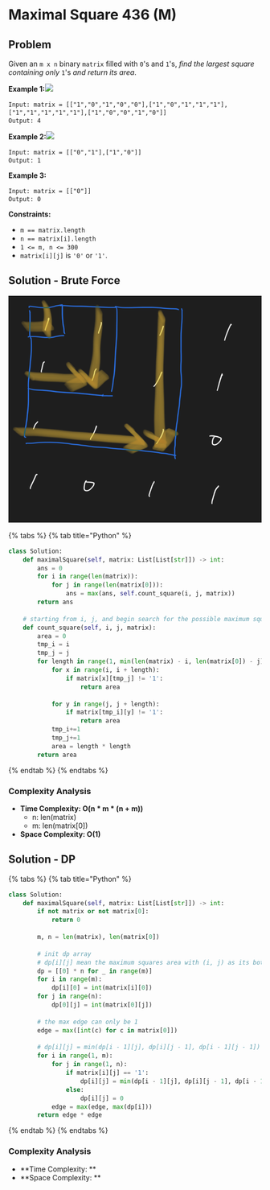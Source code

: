 # Maximal Square 436 (M)

## Problem

Given an `m x n` binary `matrix` filled with `0`'s and `1`'s, _find the largest square containing only_ `1`'s _and return its area_.

**Example 1:**![](https://assets.leetcode.com/uploads/2020/11/26/max1grid.jpg)

```
Input: matrix = [["1","0","1","0","0"],["1","0","1","1","1"],["1","1","1","1","1"],["1","0","0","1","0"]]
Output: 4
```

**Example 2:**![](https://assets.leetcode.com/uploads/2020/11/26/max2grid.jpg)

```
Input: matrix = [["0","1"],["1","0"]]
Output: 1
```

**Example 3:**

```
Input: matrix = [["0"]]
Output: 0
```

**Constraints:**

* `m == matrix.length`
* `n == matrix[i].length`
* `1 <= m, n <= 300`
* `matrix[i][j]` is `'0'` or `'1'`.



## Solution - Brute Force

![](<../../../.gitbook/assets/Screen Shot 2021-08-28 at 3.38.36 PM.png>)

{% tabs %}
{% tab title="Python" %}
```python
class Solution:
    def maximalSquare(self, matrix: List[List[str]]) -> int:
        ans = 0
        for i in range(len(matrix)):
            for j in range(len(matrix[0])):
                ans = max(ans, self.count_square(i, j, matrix))
        return ans 
    
    # starting from i, j, and begin search for the possible maximum square area
    def count_square(self, i, j, matrix):
        area = 0
        tmp_i = i
        tmp_j = j
        for length in range(1, min(len(matrix) - i, len(matrix[0]) - j) + 1):
            for x in range(i, i + length):
                if matrix[x][tmp_j] != '1':
                    return area

            for y in range(j, j + length):
                if matrix[tmp_i][y] != '1':
                    return area
            tmp_i+=1
            tmp_j+=1
            area = length * length
        return area
```
{% endtab %}
{% endtabs %}

### Complexity Analysis

* **Time Complexity:  O(n \* m  \* (n + m))**
  * n: len(matrix)
  * m: len(matrix\[0])
* **Space Complexity: O(1)**

## Solution - DP



{% tabs %}
{% tab title="Python" %}
```python
class Solution:
    def maximalSquare(self, matrix: List[List[str]]) -> int:
        if not matrix or not matrix[0]:
            return 0
        
        m, n = len(matrix), len(matrix[0])
        
        # init dp array
        # dp[i][j] mean the maximum squares area with (i, j) as its bottome-right coordination
        dp = [[0] * n for _ in range(m)]
        for i in range(m):
            dp[i][0] = int(matrix[i][0])
        for j in range(n):
            dp[0][j] = int(matrix[0][j])
        
        # the max edge can only be 1
        edge = max([int(c) for c in matrix[0]])
        
        # dp[i][j] = min(dp[i - 1][j], dp[i][j - 1], dp[i - 1][j - 1]) + 1
        for i in range(1, m):
            for j in range(1, n):
                if matrix[i][j] == '1':
                    dp[i][j] = min(dp[i - 1][j], dp[i][j - 1], dp[i - 1][j - 1]) + 1
                else:
                    dp[i][j] = 0
            edge = max(edge, max(dp[i]))
        return edge * edge
```
{% endtab %}
{% endtabs %}

### Complexity Analysis

* **Time Complexity: **
* **Space Complexity: **

